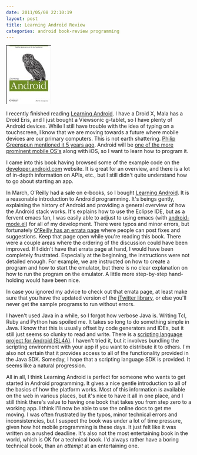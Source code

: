 ```yaml
---
date: 2011/05/08 22:10:19
layout: post
title: Learning Android Review
categories: android book-review programming
---
```


<a href="http://amzn.to/m8SK61"><img class="inset right" src="/images/learning-android.jpg" /></a>

I recently finished reading [Learning
Android](http://amzn.to/m8SK61). I have a Droid X, Mala has a Droid
Eris, and I just bought a Viewsonic g-tablet, so I have plenty of
Android devices. While I still have trouble with the idea of typing on
a touchscreen, I know that we are moving towards a future where mobile
devices are our primary computers. This is not earth
shattering. [Philip Greenspun mentioned it 5 years
ago](http://philip.greenspun.com/business/mobile-phone-as-home-computer). Android
will be [one of the more prominent mobile
OS's](http://www.tbray.org/ongoing/When/201x/2011/04/25/Mobility)
along with iOS, so I want to learn how to program it. 


I came into this book having browsed some of the example code on the
[developer.android.com](http://developer.android.com/) website. It is
great for an overview, and there is a lot of in-depth information on
APIs, etc., but I still didn't quite understand how to go about
starting an app.

In March, O'Reilly had a sale on e-books, so I bought [Learning
Android](http://amzn.to/m8SK61). It is a reasonable introduction to
Android programming. It's beings gently, explaining the history of
Android and providing a general overview of how the Android stack
works. It's explains how to use the Eclipse IDE, but as a fervent
emacs fan, I was easily able to adjust to using emacs (with
[android-mode.el](https://github.com/remvee/android-mode)) for all of
my development. There were typos and minor errors, but fortunately
[O'Reilly has an errata
page](http://oreilly.com/catalog/errataunconfirmed.csp?isbn=0636920010883)
where people can post fixes and suggestions. Keep that page open while
you're reading this book. There were a couple areas where the ordering
of the discussion could have been improved. If I didn't have that
errata page at hand, I would have been completely
frustrated. Especially at the beginning, the instructions were not
detailed enough. For example, we are instructed on how to create a
program and how to start the emulator, but there is no clear
explanation on how to run the program on the emulator. A little more
step-by-step hand-holding would have been nice.

In case you ignored my advice to check out that errata page, at least
make sure that you have the updated version of the [jTwitter
library](http://examples.oreilly.com/0636920010883/README-JTwitter-Library.txt),
or else you'll never get the sample programs to run without errors.

I haven't used Java in a while, so I forgot how verbose Java
is. Writing Tcl, Ruby and Python has spoiled me. It takes so long to
do something simple in Java. I know that this is usually offset by
code generators and IDEs, but it still just seems so clunky to read
and write. There is a [scripting language project for Android
(SL4A)](http://code.google.com/p/android-scripting/). I haven't tried
it, but it involves bundling the scripting environment with your app
if you want to distribute it to others. I'm also not certain that it
provides access to all of the functionality provided in the Java SDK.
Someday, I hope that a scripting language SDK is provided. It seems
like a natural progression.

All in all, I think Learning Android is perfect for someone who wants
to get started in Android programming. It gives a nice gentle
introduction to all of the basics of how the platform works. Most of
this information is available on the web in various places, but it's
nice to have it all in one place, and I still think there's value to
having one book that takes you from step zero to a working app. I
think I'll now be able to use the online docs to get me moving. I was
often frustrated by the typos, minor technical errors and
inconsistencies, but I suspect the book was under a lot of time
pressure, given how hot mobile programming is these days. It just felt
like it was written on a rushed deadline. It's also not the most
entertaining book in the world, which is OK for a technical book. I'd
always rather have a boring technical book, than an *attempt* at an
entertaining one.
